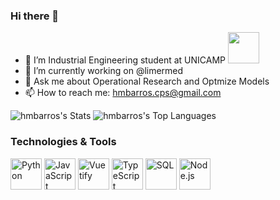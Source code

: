 ### Hi there 👋

<!---->

- 🌱 I’m Industrial Engineering student at UNICAMP
  <img src="https://www.unicamp.br/unicamp/sites/default/files/styles/large/public/Logo_Unicamp__0.jpg?itok=sO9EjTTS" height="50"/>
- 🔭 I’m currently working on @limermed
- 💬 Ask me about Operational Research and Optmize Models
- 📫 How to reach me: hmbarros.cps@gmail.com

![hmbarros's Stats](https://github-readme-stats.vercel.app/api?username=hmbarros&theme=tokyonight&show_icons=true&hide_border=true&count_private=true)
![hmbarros's Top Languages](https://github-readme-stats.vercel.app/api/top-langs/?username=hmbarros&theme=tokyonight&show_icons=true&hide_border=true&layout=compact)

### Technologies & Tools
<p align="left">
  <img src="https://cdn.jsdelivr.net/gh/devicons/devicon/icons/python/python-original.svg" alt="Python" width="50" height="50"/>
  <img src="https://cdn.jsdelivr.net/gh/devicons/devicon/icons/javascript/javascript-original.svg" alt="JavaScript" width="50" height="50"/>
  <img src="https://cdn.jsdelivr.net/gh/devicons/devicon/icons/vuetify/vuetify-original.svg" alt="Vuetify" width="50" height="50"/>
  <img src="https://cdn.jsdelivr.net/gh/devicons/devicon/icons/typescript/typescript-original.svg" alt="TypeScript" width="50" height="50"/>
  <img src="https://cdn.jsdelivr.net/gh/devicons/devicon/icons/postgresql/postgresql-original.svg" alt="SQL" width="50" height="50"/>
  <img src="https://cdn.jsdelivr.net/gh/devicons/devicon/icons/nodejs/nodejs-original.svg" alt="Node.js" width="50" height="50"/>
</p>

